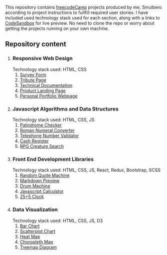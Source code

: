 This repository contains [freecodeCamp](https://www.freecodecamp.org/) projects produced by me, Smulbero according to project instructions to fullfill required user stories.
I have included used technology stack used for each section, along with a links to [CodeSandbox](https://codesandbox.io/) for live preview. No need to clone the repo or worry about getting the projects running on your own machine.

## Repository content
1. ### Responsive Web Design  
    Technology stack used: HTML, CSS
    1. [Survey Form](https://codesandbox.io/p/sandbox/001-001-survey-form-qrkd4t)
    2. [Tribute Page](https://codesandbox.io/p/sandbox/001-002-tribute-page-m6tmcz)
    3. [Technical Documentation](https://codesandbox.io/p/sandbox/001-003-technical-documentation-v8hlw5)
    4. [Product Landing Page](https://codesandbox.io/p/sandbox/001-004-product-landing-page-3jmy2w)
    5. [Personal Portfolio Webpage](https://codesandbox.io/p/sandbox/001-005-personal-portfolia-webpage-m7f9ck)
2. ### Javascript Algorithms and Data Structures  
    Technology stack used: HTML, CSS, JS
    1. [Palindrome Checker](https://codesandbox.io/p/sandbox/002-001-palindrome-checker-f9vmjj)
    2. [Roman Numeral Converter](https://codesandbox.io/p/sandbox/lively-breeze-f44q84)
    3. [Telephone Number Validator](https://codesandbox.io/p/sandbox/002-003-telephone-number-validator-42m6d8)
    4. [Cash Register](https://codesandbox.io/p/sandbox/002-004-cash-register-d4q6qt)
    5. [RPG Creature Search](https://codesandbox.io/p/sandbox/002-005-rpg-creature-search-w2hf4v)
3. ### Front End Development Libraries  
    Technology stack used: HTML, CSS, JS, React, Redux, Bootstrap, SCSS
    1. [Random Quote Machine](https://codesandbox.io/p/sandbox/003-001-random-quote-machine-tyj6yy)
    2. [Markdown Preview](https://codesandbox.io/p/sandbox/003-002-markdown-preview-x3wfvn)
    3. [Drum Machine](https://codesandbox.io/p/sandbox/003-003-drum-machine-whwzld)
    4. [Javascript Calculator](https://codesandbox.io/p/sandbox/003-004-javascript-calculator-gwy4jl)
    5. [25+5 Clock](https://codesandbox.io/p/sandbox/003-005-25-5-clock-lt8q73)
4. ### Data Visualization  
    Technology stack used: HTML, CSS, JS, D3
    1. [Bar Chart](https://codesandbox.io/p/sandbox/004-001-d3-bar-chart-3nqd5s)
    2. [Scatterplot Chart](https://codesandbox.io/p/sandbox/004-002-d3-scatter-plot-mlw7cj)
    3. [Heat Map](https://codesandbox.io/p/sandbox/004-003-d3-heat-map-nr94j9)
    4. [Choropleth Map](https://codesandbox.io/p/sandbox/004-004-d3-choropleth-map-c9fl8v)
    4. [Treemap Diagram](https://codesandbox.io/p/sandbox/004-005-d3-treemap-diagram-xx83py)